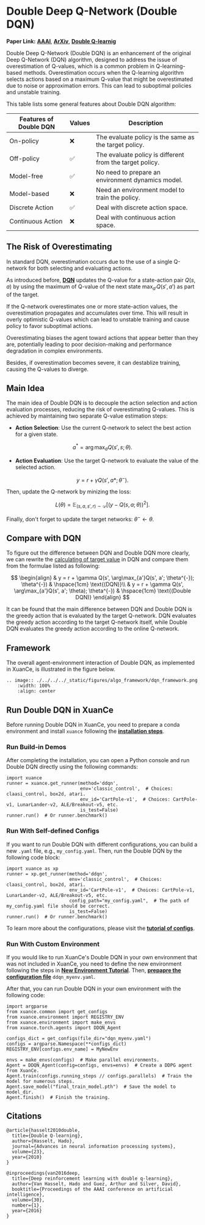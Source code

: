 # Double Deep Q-Network (Double DQN)

**Paper Link:** 
[**AAAI**](https://ojs.aaai.org/index.php/AAAI/article/view/10295), 
[**ArXiv**](https://arxiv.org/pdf/1509.06461),
[**Double Q-learnig**](https://proceedings.neurips.cc/paper_files/paper/2010/file/091d584fced301b442654dd8c23b3fc9-Paper.pdf)

Double Deep Q-Network (Double DQN) is an enhancement of the original Deep Q-Network (DQN) algorithm, 
designed to address the issue of overestimation of Q-values, which is a common problem in Q-learning-based methods. 
Overestimation occurs when the Q-learning algorithm selects actions based on 
a maximum Q-value that might be overestimated due to noise or approximation errors. 
This can lead to suboptimal policies and unstable training.

This table lists some general features about Double DQN algorithm:

| Features of Double DQN | Values | Description                                              |
|------------------------|--------|----------------------------------------------------------|
| On-policy              | ❌      | The evaluate policy is the same as the target policy.    |
| Off-policy             | ✅      | The evaluate policy is different from the target policy. | 
| Model-free             | ✅      | No need to prepare an environment dynamics model.        | 
| Model-based            | ❌      | Need an environment model to train the policy.           | 
| Discrete Action        | ✅      | Deal with discrete action space.                         |   
| Continuous Action      | ❌      | Deal with continuous action space.                       |

## The Risk of Overestimating

In standard DQN, overestimation occurs due to the use of a single Q-network for both selecting and evaluating actions. 

As introduced before, [**DQN**](dqn_agent.md#deep-q-netowrk) updates the Q-value for a state-action pair $Q(s, a)$ 
by using the maximum of Q-value of the next state $\max_{a'}Q(s', a')$ as part of the target. 

If the Q-network overestimates one or more state-action values, the overestimation propagates and accumulates over time.
This will result in overly optimistic Q-values which can lead to unstable training and cause policy to favor suboptimal actions.

Overestimating biases the agent toward actions that appear better than they are, 
potentially leading to poor decision-making and performance degradation in complex environments.

Besides, if overestimation becomes severe, it can destablize training, causing the Q-values to diverge.

## Main Idea

The main idea of Double DQN is to decouple the action selection and action evaluation processes, 
reducing the risk of overestimating Q-values. 
This is achieved by maintaining two separate Q-value estimation steps:
- **Action Selection**: Use the current Q-network to select the best action for a given state.

$$
a^* = \arg\max_{a}Q(s', s; \theta).
$$

- **Action Evaluation**: Use the target Q-network to evaluate the value of the selected action.

$$
y = r + \gamma Q(s', a*;\theta^{-}).
$$

Then, update the Q-network by minizing the loss:

$$
L(\theta) = \mathbb{E}_{(s, a, s', r) \sim \mathcal{D}}[(y-Q(s, a; \theta))^2].
$$

Finally, don't forget to update the target networks: $\theta^{-} \leftarrow \theta$.

## Compare with DQN

To figure out the difference between DQN and Double DQN more clearly, 
we can rewrite the 
[calculating of target value](dqn_agent.md#deep-q-netowrk) 
in DQN and compare them from the formulae listed as following:

$$
\begin{align}
    & y = r + \gamma Q(s', \arg\max_{a'}Q(s', a'; \theta^{-}); \theta^{-}) & \hspace{1cm} \text{(DQN)}\\
    & y = r + \gamma Q(s', \arg\max_{a'}Q(s', a'; \theta); \theta^{-}) & \hspace{1cm} \text{(Double DQN)}
\end{align}
$$

It can be found that the main difference between DQN and Double DQN is the greedy action that is evaluated by the target Q-network.
DQN evaluates the greedy action according to the target Q-network itself, 
while Double DQN evaluates the greedy action according to the online Q-network.

## Framework

The overall agent-environment interaction of Double DQN, as implemented in XuanCe, is illustrated in the figure below.

```{eval-rst}
.. image:: ./../../../_static/figures/algo_framework/dqn_framework.png
    :width: 100%
    :align: center
```

## Run Double DQN in XuanCe

Before running Double DQN in XuanCe, you need to prepare a conda environment and install ``xuance`` following 
the [**installation steps**](./../../usage/installation.rst#install-xuance).

### Run Build-in Demos

After completing the installation, you can open a Python console and run Double DQN directly using the following commands:

```python3
import xuance
runner = xuance.get_runner(method='ddqn',
                           env='classic_control',  # Choices: claasi_control, box2d, atari.
                           env_id='CartPole-v1',  # Choices: CartPole-v1, LunarLander-v2, ALE/Breakout-v5, etc.
                           is_test=False)
runner.run()  # Or runner.benchmark()
```

### Run With Self-defined Configs

If you want to run Double DQN with different configurations, you can build a new ``.yaml`` file, e.g., ``my_config.yaml``.
Then, run the Double DQN by the following code block:

```python3
import xuance as xp
runner = xp.get_runner(method='ddqn',
                       env='classic_control',  # Choices: claasi_control, box2d, atari.
                       env_id='CartPole-v1',  # Choices: CartPole-v1, LunarLander-v2, ALE/Breakout-v5, etc.
                       config_path="my_config.yaml",  # The path of my_config.yaml file should be correct.
                       is_test=False)
runner.run()  # Or runner.benchmark()
```

To learn more about the configurations, please visit the 
[**tutorial of configs**](./../../configs/configuration_examples.rst).

### Run With Custom Environment

If you would like to run XuanCe's Double DQN in your own environment that was not included in XuanCe, 
you need to define the new environment following the steps in 
[**New Environment Tutorial**](./../../usage/custom_env/custom_drl_env.rst).
Then, [**prepapre the configuration file**](./../../usage/custom_env/custom_drl_env.rst#step-2-create-the-config-file-and-read-the-configurations) 
``ddqn_myenv.yaml``.

After that, you can run Double DQN in your own environment with the following code:

```python3
import argparse
from xuance.common import get_configs
from xuance.environment import REGISTRY_ENV
from xuance.environment import make_envs
from xuance.torch.agents import DDQN_Agent

configs_dict = get_configs(file_dir="dqn_myenv.yaml")
configs = argparse.Namespace(**configs_dict)
REGISTRY_ENV[configs.env_name] = MyNewEnv

envs = make_envs(configs)  # Make parallel environments.
Agent = DDQN_Agent(config=configs, envs=envs)  # Create a DDPG agent from XuanCe.
Agent.train(configs.running_steps // configs.parallels)  # Train the model for numerous steps.
Agent.save_model("final_train_model.pth")  # Save the model to model_dir.
Agent.finish()  # Finish the training.
```

## Citations

```{code-block} bash
@article{hasselt2010double,
  title={Double Q-learning},
  author={Hasselt, Hado},
  journal={Advances in neural information processing systems},
  volume={23},
  year={2010}
}
```

```{code-block} bash
@inproceedings{van2016deep,
  title={Deep reinforcement learning with double q-learning},
  author={Van Hasselt, Hado and Guez, Arthur and Silver, David},
  booktitle={Proceedings of the AAAI conference on artificial intelligence},
  volume={30},
  number={1},
  year={2016}
}
```
